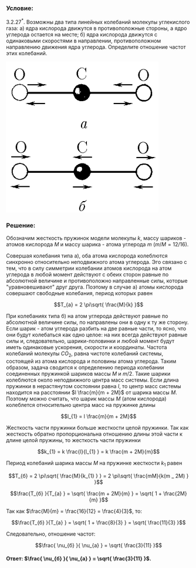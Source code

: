 ###  Условие: 

$3.2.27^*.$ Возможны два типа линейных колебаний молекулы углекислого газа: а) ядра кислорода движутся в противоположные стороны, а ядро углерода остается на месте; б) ядра кислорода движутся с одинаковыми скоростями в направлении, противоположном направлению движения ядра углерода. Определите отношение частот этих колебаний. 

![К задаче $3.2.27^*.$|415x410, 35%](../../img/3.2.27/3.2.27.png) 

###  Решение: 

Обозначим жесткость пружинок модели молекулы $k$, массу шариков - атомов кислорода $M$ и массу шарика - атома углерода $m$ ($m/M = 12/16$).   
  
Совершая колебания типа а), оба атома кислорода колеблются синхронно относительно неподвижного атома углерода. Эго связано с тем, что в силу симметрии колебании атомов кислорода на атом углерода в любой момент действуют с обеих сторон равные по абсолютной величине и противоположно направленные силы, которые "уравновешивают" друг друга. Поэтому в случае а) атомы кислорода совершают свободные колебания, период которых равен   
  
$$T_{a} = 2 \pi\sqrt{ \frac{M}{k} }$$   
  
При колебаниях типа б) на атом углерода действуют равные по абсолютной величине силы, по направлены они в одну к ту же сторону. Если шарик - атом углерода разбить на две равные части, то ясно, что они будут колебаться как одно целое: на них всегда действуют равные силы и, следовательно, шарики-половинки и любой момент будут иметь одинаковые ускорения, скорости и координаты. Частота колебаний молекулы $CO_{2}$, равна чистоте колебаний системы, состоящей из атома кислорода и половины атома углерода. Таким образом, задача сводится к определению периода колебании соединенных пружинкой шариков массы $M$ и $m/2$. Такие шарики колеблются около неподвижного центра масс системы. Если длина пружинки в нерастянутом состоянии равна $l$, то центр масс системы находится на расстоянии $l \frac{m}{m + 2M}$ от шарика массы $M$. Поэтому можно считать, что шарик массы $M$ (атом кислорода) колеблется относительно центра масс на пружинке длины   
  
$$l_{1} = l \frac{m}{m + 2M}$$   
  
Жесткость части пружинки больше жесткости целой пружинки. Так как жесткость обратно пропорциональна отношению длины этой части к длине целой пружины, то жесткость части пружинки    

$$k_{1} = k \frac{l}{l_{1} } = k \frac{m + 2M}{m}$$   

Период колебаний шарика массы $M$ на пружинке жесткости $k_{1}$ равен    

$$T_{б} = 2 \pi\sqrt{ \frac{M}{k_{1} } } = 2 \pi\sqrt{ \frac{mM}{k(m _ 2M) } }$$   
  
$$\frac{T_{б} }{T_{а} } = \sqrt{ \frac{m + 2M}{m} } = \sqrt{ 1 + \frac{2M}{m} }$$    
  
Так как $\frac{M}{m} = \frac{16}{12} = \frac{4}{3}$, то:    

$$\frac{T_{б} }{T_{а} } = \sqrt{ 1 + \frac{8}{3} } = \sqrt{ \frac{11}{3} }$$    
  
Следовательно, отношение частот:    

$$\frac{ \nu_{б} }{ \nu_{а} } = \sqrt{ \frac{3}{11} }$$ 

####  Ответ: $\frac{ \nu_{б} }{ \nu_{а} } = \sqrt{ \frac{3}{11} }$. 